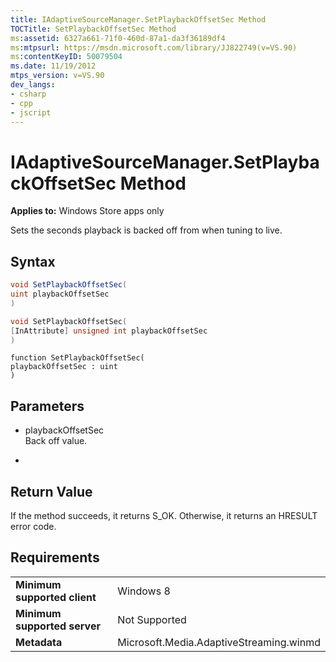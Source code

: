 ```yaml
---
title: IAdaptiveSourceManager.SetPlaybackOffsetSec Method
TOCTitle: SetPlaybackOffsetSec Method
ms:assetid: 6327a661-71f0-460d-87a1-da3f36189df4
ms:mtpsurl: https://msdn.microsoft.com/library/JJ822749(v=VS.90)
ms:contentKeyID: 50079504
ms.date: 11/19/2012
mtps_version: v=VS.90
dev_langs:
- csharp
- cpp
- jscript
---
```


# IAdaptiveSourceManager.SetPlaybackOffsetSec Method

**Applies to:** Windows Store apps only

Sets the seconds playback is backed off from when tuning to live.

## Syntax

```csharp
void SetPlaybackOffsetSec(
uint playbackOffsetSec
)
```

```cpp
void SetPlaybackOffsetSec(
[InAttribute] unsigned int playbackOffsetSec
)
```

```jscript
function SetPlaybackOffsetSec(
playbackOffsetSec : uint
)
```

## Parameters

  - playbackOffsetSec  
    Back off value.

  -  

## Return Value

If the method succeeds, it returns S\_OK. Otherwise, it returns an HRESULT error code.

## Requirements

|||
|--- |--- |
|**Minimum supported client**|Windows 8|
|**Minimum supported server**|Not Supported|
|**Metadata**|Microsoft.Media.AdaptiveStreaming.winmd|

